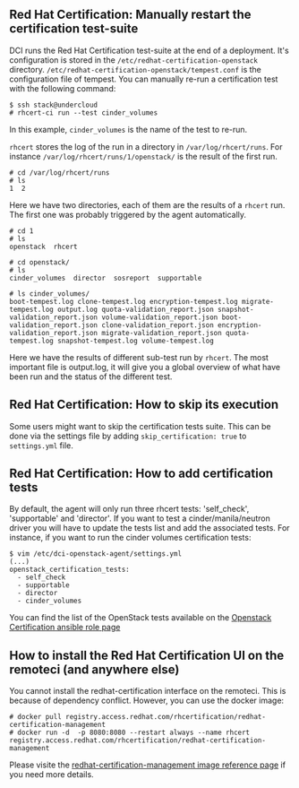 ## Red Hat Certification:  Manually restart the certification test-suite

DCI runs the Red Hat Certification test-suite at the end of a deployment. It's
 configuration is stored in the `/etc/redhat-certification-openstack` directory.
`/etc/redhat-certification-openstack/tempest.conf` is the configuration file of
 tempest. You can manually re-run a certification test with the following
 command:

```console
$ ssh stack@undercloud
# rhcert-ci run --test cinder_volumes
```

In this example, `cinder_volumes` is the name of the test to re-run.

`rhcert` stores the log of the run in a directory in `/var/log/rhcert/runs`.
For instance `/var/log/rhcert/runs/1/openstack/` is the result of the first run.

```console
# cd /var/log/rhcert/runs
# ls
1  2
```

Here we have two directories, each of them are the results of a `rhcert` run.
The first one was probably triggered by the agent automatically.

```console
# cd 1
# ls
openstack  rhcert

# cd openstack/
# ls
cinder_volumes  director  sosreport  supportable

# ls cinder_volumes/
boot-tempest.log clone-tempest.log encryption-tempest.log migrate-tempest.log output.log quota-validation_report.json snapshot-validation_report.json volume-validation_report.json boot-validation_report.json clone-validation_report.json encryption-validation_report.json migrate-validation_report.json quota-tempest.log snapshot-tempest.log volume-tempest.log
```

Here we have the results of different sub-test run by `rhcert`. The most important file is output.log, it will give you a global overview of what have been run and the status of the different test.

## Red Hat Certification: How to skip its execution

Some users might want to skip the certification tests suite. This can be done via the settings file by adding `skip_certification: true` to `settings.yml` file.

## Red Hat Certification: How to add certification tests

By default, the agent will only run three rhcert tests: 'self_check',
 'supportable' and 'director'.
If you want to test a cinder/manila/neutron driver you will have to update the
 tests list and add the associated tests. For instance, if you want to run the
 cinder volumes certification tests:

```console
$ vim /etc/dci-openstack-agent/settings.yml
(...)
openstack_certification_tests:
  - self_check
  - supportable
  - director
  - cinder_volumes
```

You can find the list of the OpenStack tests available on the
 [Openstack Certification ansible role page](https://github.com/redhat-cip/ansible-role-openstack-certification/blob/master/defaults/main.yml#L35-L79)

## How to install the Red Hat Certification UI on the remoteci (and anywhere else)

You cannot install the redhat-certification interface on the remoteci. This is because of
dependency conflict. However, you can use the docker image:

```console
# docker pull registry.access.redhat.com/rhcertification/redhat-certification-management
# docker run -d  -p 8080:8080 --restart always --name rhcert registry.access.redhat.com/rhcertification/redhat-certification-management
```

Please visite the [redhat-certification-management image reference page](https://access.redhat.com/containers/?tab=tech-details&platform=openshift#/registry.access.redhat.com/rhcertification/redhat-certification-management) if you need more details.

